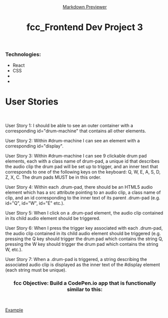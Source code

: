 <div align="center"><a href="####" target="_blank">Markdown Previewer</a></div>
<h1 align="center">fcc_Frontend Dev Project 3</h1><br>
<h3 align="left">Technologies:</h3>
<ul>
<li>React</li>
<li>CSS</li>
<li></li>
<li></li>
</ul>
<h1 align="left">User Stories</h1> <br>

<p>User Story 1: I should be able to see an outer container with a corresponding id="drum-machine" that contains all other elements.</p>
<p>User Story 2: Within #drum-machine I can see an element with a corresponding id="display".</p>
<p>User Story 3: Within #drum-machine I can see 9 clickable drum pad elements, each with a class name of drum-pad, a unique id that describes the audio clip the drum pad will be set up to trigger, and an inner text that corresponds to one of the following keys on the keyboard: Q, W, E, A, S, D, Z, X, C. The drum pads MUST be in this order.</p>
<p>User Story 4: Within each .drum-pad, there should be an HTML5 audio element which has a src attribute pointing to an audio clip, a class name of clip, and an id corresponding to the inner text of its parent .drum-pad (e.g. id="Q", id="W", id="E" etc.).</p>
<p>User Story 5: When I click on a .drum-pad element, the audio clip contained in its child audio element should be triggered.</p>
<p>User Story 6: When I press the trigger key associated with each .drum-pad, the audio clip contained in its child audio element should be triggered (e.g. pressing the Q key should trigger the drum pad which contains the string Q, pressing the W key should trigger the drum pad which contains the string W, etc.).</p>
<p>User Story 7: When a .drum-pad is triggered, a string describing the associated audio clip is displayed as the inner text of the #display element (each string must be unique).</p>

<h3 align="center">fcc Objective: Build a CodePen.io app that is functionally similar to this: </h3><br>
<p><a href="https://codepen.io/freeCodeCamp/full/MJyNMd" target="_blank">Example</a></p>